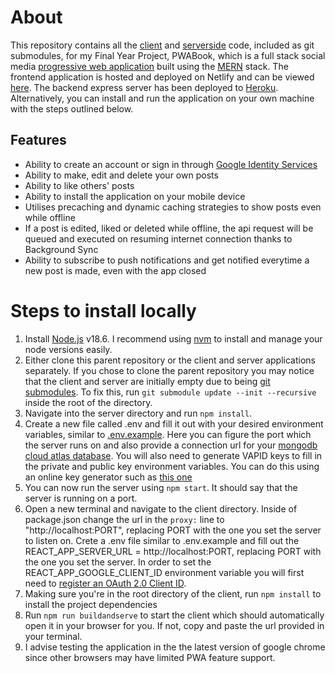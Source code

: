 # About
This repository contains all the [client](https://github.com/rosssgill/pwabook-client) and [serverside](https://github.com/rosssgill/pwabook-server) code, included as git submodules, for my Final Year Project, PWABook, which is a full stack social media [progressive web application](https://web.dev/what-are-pwas/) built using the [MERN](https://www.mongodb.com/mern-stack) stack. The frontend application is hosted and deployed on Netlify and can be viewed [here](https://pwabook.netlify.app/). The backend express server has been deployed to [Heroku](https://www.heroku.com). Alternatively, you can install and run the application on your own machine with the steps outlined below.

## Features
- Ability to create an account or sign in through [Google Identity Services](https://developers.google.com/identity)
- Ability to make, edit and delete your own posts
- Ability to like others' posts
- Ability to install the application on your mobile device
- Utilises precaching and dynamic caching strategies to show posts even while offline
- If a post is edited, liked or deleted while offline, the api request will be queued and executed on resuming internet connection thanks to Background Sync
- Ability to subscribe to push notifications and get notified everytime a new post is made, even with the app closed


# Steps to install locally
1. Install [Node.js](https://nodejs.org/en/) v18.6. I recommend using [nvm](https://github.com/nvm-sh/nvm) to install and manage your node versions easily.
2. Either clone this parent repository or the client and server applications separately. If you chose to clone the parent repository you may notice that the client and server are initially empty due to being [git submodules](https://git-scm.com/book/en/v2/Git-Tools-Submodules). To fix this, run `git submodule update --init --recursive` inside the root of the directory.
3. Navigate into the server directory and run `npm install`.
4. Create a new file called .env and fill it out with your desired environment variables, similar to [.env.example](https://github.com/rosssgill/pwabook-server/blob/master/.env.example). Here you can figure the port which the server runs on and also provide a connection url for your [mongodb cloud atlas database](https://www.mongodb.com/atlas/database). You will also need to generate VAPID keys to fill in the private and public key environment variables. You can do this using an online key generator such as [this one](https://www.stephane-quantin.com/en/tools/generators/vapid-keys#:~:text=You'll%20need%20to%20create,web%2Dpush%2Dphp%20library.)
5. You can now run the server using `npm start`. It should say that the server is running on a port.
6. Open a new terminal and navigate to the client directory. Inside of package.json change the url in the `proxy:` line to "http://localhost:PORT", replacing PORT with the one you set the server to listen on. Crete a .env file similar to .env.example and fill out the REACT_APP_SERVER_URL = http://localhost:PORT, replacing PORT with the one you set the server. In order to set the REACT_APP_GOOGLE_CLIENT_ID environment variable you will first need to [register an OAuth 2.0 Client ID](https://console.cloud.google.com/apis/credentials).
7. Making sure you're in the root directory of the client, run `npm install` to install the project dependencies
8. Run `npm run buildandserve` to start the client which should automatically open it in your browser for you. If not, copy and paste the url provided in your terminal.
9. I advise testing the application in the the latest version of google chrome since other browsers may have limited PWA feature support.